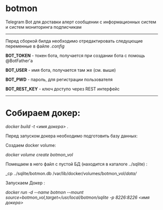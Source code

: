 # botmon
Telegram Bot для доставки алерт сообщении с информационных систем и систем мониторинга подписчикам

---

Перед сборкой билда необходимо отредактировать следуцющие переменные в файле _.config_

**BOT_TOKEN** - токен бота, получается при создании бота с помощь @BotFather'a

**BOT_USER** - имя бота, получается там же (см. выше)

**BOT_PWD** - пароль, для регистрации пользователя

**BOT_REST_KEY** - ключ доступо через REST интерфейс

---

# Собираем докер:

_docker build -t <имя докера> ._


Перед запуском докера необходимо подготовить базу данных:

Создаем docker volume:    

_docker volume create botmon_vol_ 

Помещаем в него файл с пустой БД (находится в каталоге ../sqlite) :

_cp ../sqlite/botmon.db  /var/lib/docker/volumes/botmon_vol/_data/_

Запускаем Докер : 

_docker run -d --name botmon --mount source=botmon_vol,target=/usr/local/botmon/sqlite -p 8226:8226 <имя докера>_



